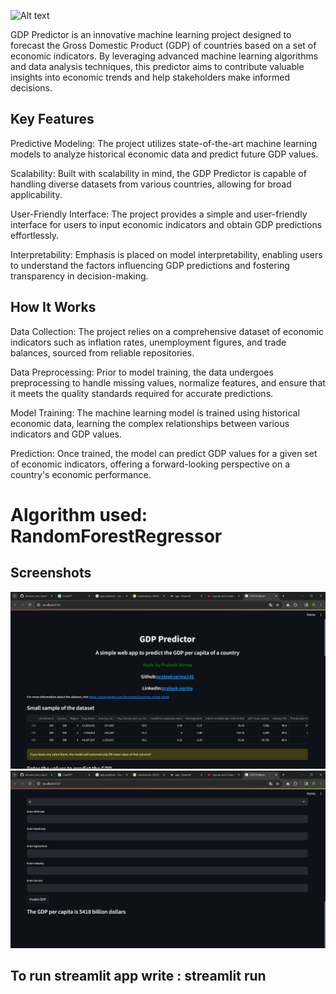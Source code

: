![Alt text](https://brazilian.report/wp-content/uploads/2022/02/shutterstock_1802822785.jpg)

GDP Predictor is an innovative machine learning project designed to forecast the Gross Domestic Product (GDP) of countries based on a set of economic indicators. By leveraging advanced machine learning algorithms and data analysis techniques, this predictor aims to contribute valuable insights into economic trends and help stakeholders make informed decisions.

## Key Features
Predictive Modeling: The project utilizes state-of-the-art machine learning models to analyze historical economic data and predict future GDP values.

Scalability: Built with scalability in mind, the GDP Predictor is capable of handling diverse datasets from various countries, allowing for broad applicability.

User-Friendly Interface: The project provides a simple and user-friendly interface for users to input economic indicators and obtain GDP predictions effortlessly.

Interpretability: Emphasis is placed on model interpretability, enabling users to understand the factors influencing GDP predictions and fostering transparency in decision-making.

## How It Works
Data Collection: The project relies on a comprehensive dataset of economic indicators such as inflation rates, unemployment figures, and trade balances, sourced from reliable repositories.

Data Preprocessing: Prior to model training, the data undergoes preprocessing to handle missing values, normalize features, and ensure that it meets the quality standards required for accurate predictions.

Model Training: The machine learning model is trained using historical economic data, learning the complex relationships between various indicators and GDP values.

Prediction: Once trained, the model can predict GDP values for a given set of economic indicators, offering a forward-looking perspective on a country's economic performance.
# Algorithm used: RandomForestRegressor
## Screenshots
![Alt text](./ss1.png)
![Alt text](./ss2.png)


## To run streamlit app write : streamlit run <filename>

